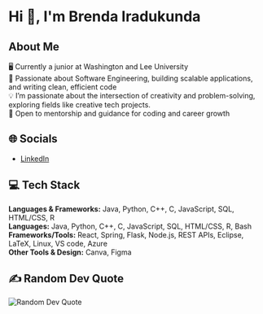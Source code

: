 # Hi 👋, I'm Brenda Iradukunda

## About Me
🖥️ Currently a junior at Washington and Lee University  
👀 Passionate about Software Engineering, building scalable applications, and writing clean, efficient code    
💡 I’m passionate about the intersection of creativity and problem-solving, exploring fields like creative tech projects.                
🚀 Open to mentorship and guidance for coding and career growth  

## 🌐 Socials
- [LinkedIn](https://www.linkedin.com/in/brenda-iradukunda-6177841b6/)  

## 💻 Tech Stack
**Languages & Frameworks:** Java, Python, C++, C, JavaScript, SQL, HTML/CSS, R   
**Languages:** Java, Python, C++, C, JavaScript, SQL, HTML/CSS, R, Bash
**Frameworks/Tools:** React, Spring, Flask, Node.js, REST APIs, Eclipse, LaTeX, Linux, VS code, Azure               
**Other Tools & Design:** Canva, Figma

## ✍️ Random Dev Quote

![Random Dev Quote](https://raw.githubusercontent.com/iradukundabrenda/iradukundabrenda/refs/heads/main/Quote.svg)
